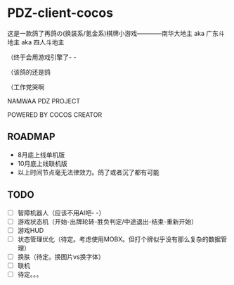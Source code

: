 # PDZ-client-cocos

这是一款鸽了再鸽の(换装系/氪金系)棋牌小游戏————南华大地主 aka 广东斗地主 aka 四人斗地主

（终于会用游戏引擎了- -

（该鸽的还是鸽

（工作党哭啊

NAMWAA PDZ PROJECT

POWERED BY COCOS CREATOR


## ROADMAP

- 8月底上线单机版
- 10月底上线联机版
- 以上时间节点毫无法律效力。鸽了或者沉了都有可能


## TODO

- [ ] 智障机器人（应该不用AI吧- -）
- [ ] 游戏状态机（开始-出牌轮转-胜负判定/中途退出-结束-重新开始）
- [ ] 游戏HUD
- [ ] 状态管理优化（待定。考虑使用MOBX。但打个牌似乎没有那么复杂的数据管理）
- [ ] 换肤（待定。换图片vs换字体）
- [ ] 联机
- [ ] 待定。。。
